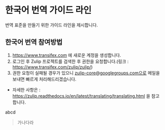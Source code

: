# 한국어 번역 가이드 라인

번역 표준을 만들기 위한 가이드 라인을 제시합니다. 

## 한국어 번역 참여방법

1. https://www.transifex.com 에 새로운 계정을 생성합니다.
2. 로그인 후 Zulip 프로젝트를 검색한 후 권한을 요청합니다.(링크 : https://www.transifex.com/zulip/zulip/)
3. 권한 요청이 실패될 경우가 있으니 zulip-core@googlegroups.com으로 메일을 보내면 빠르게 처리해드리겠습니다.


- 자세한 사항은 : https://zulip.readthedocs.io/en/latest/translating/translating.html 을 참고합니다.



abcd
> 가나다라
